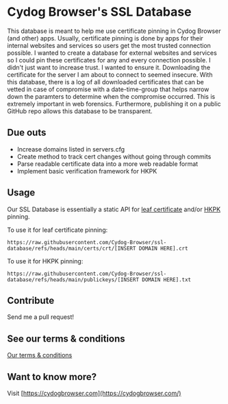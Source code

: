 # Cydog Browser's SSL Database
This database is meant to help me use certificate pinning in Cydog Browser (and other) apps. Usually, certificate pinning is done by apps for their internal websites and services so users get the most trusted connection possible. I wanted to create a database for external websites and services so I could pin these certificates for any and every connection possible. I didn't just want to increase trust. I wanted to ensure it. Downloading the certificate for the server I am about to connect to seemed insecure. With this database, there is a log of all downloaded certificates that can be vetted in case of compromise with a date-time-group that helps narrow down the paramters to determine when the compromise occurred. This is extremely important in web forensics. Furthermore, publishing it on a public GitHub repo allows this database to be transparent. 

## Due outs 

+ Increase domains listed in servers.cfg
+ Create method to track cert changes without going through commits
+ Parse readable certificate data into a more web readable format
+ Implement basic verification framework for HKPK

## Usage

Our SSL Database is essentially a static API for [leaf certificate](https://blog.vpntracker.com/what-types-of-certificates-are-there/#:~:text=Leaf%20certificates%20are%20at%20the,or%20decrypt%20and%20verify%20data.) and/or [HKPK](https://datatracker.ietf.org/doc/html/rfc7469) pinning. 

To use it for leaf certificate pinning:
```
https://raw.githubusercontent.com/Cydog-Browser/ssl-database/refs/heads/main/certs/crt/[INSERT DOMAIN HERE].crt
```

To use it for HKPK pinning:
```
https://raw.githubusercontent.com/Cydog-Browser/ssl-database/refs/heads/main/publickeys/[INSERT DOMAIN HERE].txt
```

## Contribute
Send me a pull request!

## See our terms & conditions
[Our terms & conditions](https://cydogbrowser.com/cydogconditions)

## Want to know more?
Visit [https://cydogbrowser.com](https://cydogbrowser.com/)